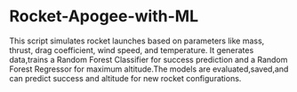 # Rocket-Apogee-with-ML
 This script simulates rocket launches based on parameters like mass, thrust, drag coefficient, wind speed, and temperature. It generates data,trains a Random Forest Classifier for success prediction and a Random Forest Regressor for maximum altitude.The models are evaluated,saved,and can predict success and altitude for new rocket configurations.
